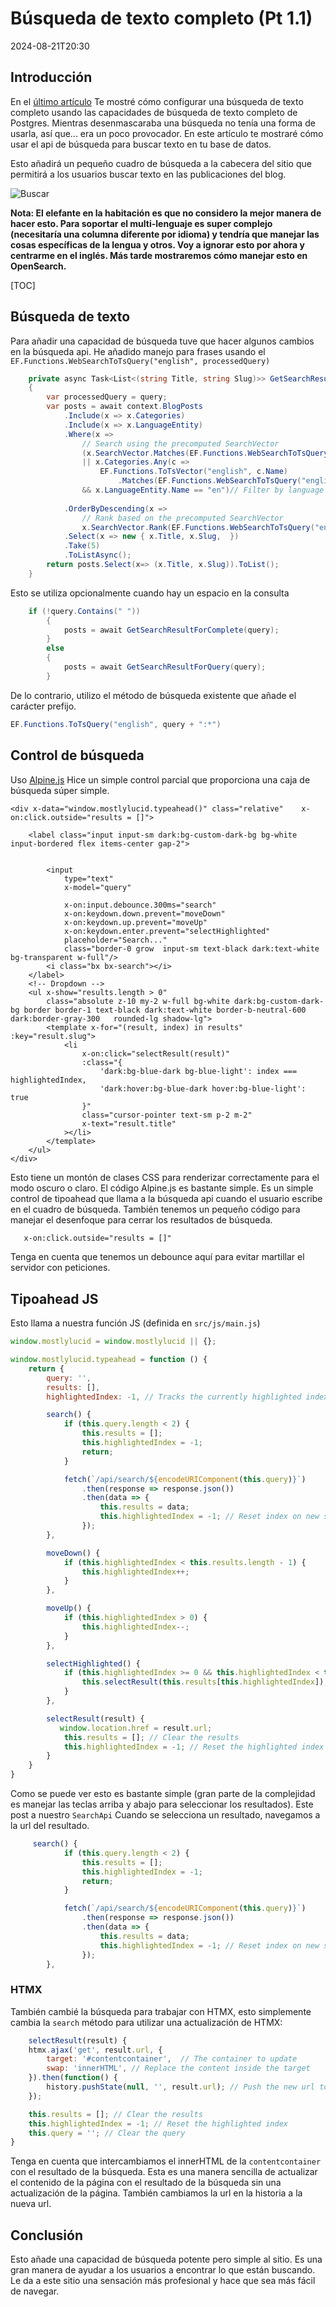# Búsqueda de texto completo (Pt 1.1)

<!--category-- Postgres, Alpine -->
<datetime class="hidden">2024-08-21T20:30</datetime>

## Introducción

En el [último artículo](/blog/textsearchingpt1) Te mostré cómo configurar una búsqueda de texto completo usando las capacidades de búsqueda de texto completo de Postgres. Mientras desenmascaraba una búsqueda no tenía una forma de usarla, así que... era un poco provocador. En este artículo te mostraré cómo usar el api de búsqueda para buscar texto en tu base de datos.

Esto añadirá un pequeño cuadro de búsqueda a la cabecera del sitio que permitirá a los usuarios buscar texto en las publicaciones del blog.

![Buscar](searchbox.png?format=webp&quality=25)

**Nota: El elefante en la habitación es que no considero la mejor manera de hacer esto. Para soportar el multi-lenguaje es super complejo (necesitaría una columna diferente por idioma) y tendría que manejar las cosas específicas de la lengua y otros. Voy a ignorar esto por ahora y centrarme en el inglés. Más tarde mostraremos cómo manejar esto en OpenSearch.**

[TOC]

## Búsqueda de texto

Para añadir una capacidad de búsqueda tuve que hacer algunos cambios en la búsqueda api. He añadido manejo para frases usando el `EF.Functions.WebSearchToTsQuery("english", processedQuery)`

```csharp
    private async Task<List<(string Title, string Slug)>> GetSearchResultForQuery(string query)
    {
        var processedQuery = query;
        var posts = await context.BlogPosts
            .Include(x => x.Categories)
            .Include(x => x.LanguageEntity)
            .Where(x =>
                // Search using the precomputed SearchVector
                (x.SearchVector.Matches(EF.Functions.WebSearchToTsQuery("english", processedQuery)) // Use precomputed SearchVector for title and content
                || x.Categories.Any(c =>
                    EF.Functions.ToTsVector("english", c.Name)
                        .Matches(EF.Functions.WebSearchToTsQuery("english", processedQuery)))) // Search in categories
                && x.LanguageEntity.Name == "en")// Filter by language
            
            .OrderByDescending(x =>
                // Rank based on the precomputed SearchVector
                x.SearchVector.Rank(EF.Functions.WebSearchToTsQuery("english", processedQuery))) // Use precomputed SearchVector for ranking
            .Select(x => new { x.Title, x.Slug,  })
            .Take(5)
            .ToListAsync();
        return posts.Select(x=> (x.Title, x.Slug)).ToList();
    }
```

Esto se utiliza opcionalmente cuando hay un espacio en la consulta

```csharp
    if (!query.Contains(" "))
        {
            posts = await GetSearchResultForComplete(query);
        }
        else
        {
            posts = await GetSearchResultForQuery(query);
        }
```

De lo contrario, utilizo el método de búsqueda existente que añade el carácter prefijo.

```csharp
EF.Functions.ToTsQuery("english", query + ":*")

```

## Control de búsqueda

Uso [Alpine.js](https://alpinejs.dev/) Hice un simple control parcial que proporciona una caja de búsqueda súper simple.

```razor
<div x-data="window.mostlylucid.typeahead()" class="relative"    x-on:click.outside="results = []">

    <label class="input input-sm dark:bg-custom-dark-bg bg-white input-bordered flex items-center gap-2">
       
        
        <input
            type="text"
            x-model="query"

            x-on:input.debounce.300ms="search"
            x-on:keydown.down.prevent="moveDown"
            x-on:keydown.up.prevent="moveUp"
            x-on:keydown.enter.prevent="selectHighlighted"
            placeholder="Search..."
            class="border-0 grow  input-sm text-black dark:text-white bg-transparent w-full"/>
        <i class="bx bx-search"></i>
    </label>
    <!-- Dropdown -->
    <ul x-show="results.length > 0"
        class="absolute z-10 my-2 w-full bg-white dark:bg-custom-dark-bg border border-1 text-black dark:text-white border-b-neutral-600 dark:border-gray-300   rounded-lg shadow-lg">
        <template x-for="(result, index) in results" :key="result.slug">
            <li
                x-on:click="selectResult(result)"
                :class="{
                    'dark:bg-blue-dark bg-blue-light': index === highlightedIndex,
                    'dark:hover:bg-blue-dark hover:bg-blue-light': true
                }"
                class="cursor-pointer text-sm p-2 m-2"
                x-text="result.title"
            ></li>
        </template>
    </ul>
</div>
```

Esto tiene un montón de clases CSS para renderizar correctamente para el modo oscuro o claro. El código Alpine.js es bastante simple. Es un simple control de tipoahead que llama a la búsqueda api cuando el usuario escribe en el cuadro de búsqueda.
También tenemos un pequeño código para manejar el desenfoque para cerrar los resultados de búsqueda.

```html
   x-on:click.outside="results = []"
```

Tenga en cuenta que tenemos un debounce aquí para evitar martillar el servidor con peticiones.

## Tipoahead JS

Esto llama a nuestra función JS (definida en `src/js/main.js`)

```javascript
window.mostlylucid = window.mostlylucid || {};

window.mostlylucid.typeahead = function () {
    return {
        query: '',
        results: [],
        highlightedIndex: -1, // Tracks the currently highlighted index

        search() {
            if (this.query.length < 2) {
                this.results = [];
                this.highlightedIndex = -1;
                return;
            }

            fetch(`/api/search/${encodeURIComponent(this.query)}`)
                .then(response => response.json())
                .then(data => {
                    this.results = data;
                    this.highlightedIndex = -1; // Reset index on new search
                });
        },

        moveDown() {
            if (this.highlightedIndex < this.results.length - 1) {
                this.highlightedIndex++;
            }
        },

        moveUp() {
            if (this.highlightedIndex > 0) {
                this.highlightedIndex--;
            }
        },

        selectHighlighted() {
            if (this.highlightedIndex >= 0 && this.highlightedIndex < this.results.length) {
                this.selectResult(this.results[this.highlightedIndex]);
            }
        },

        selectResult(result) {
           window.location.href = result.url;
            this.results = []; // Clear the results
            this.highlightedIndex = -1; // Reset the highlighted index
        }
    }
}
```

Como se puede ver esto es bastante simple (gran parte de la complejidad es manejar las teclas arriba y abajo para seleccionar los resultados).
Este post a nuestro `SearchApi`
Cuando se selecciona un resultado, navegamos a la url del resultado.

```javascript
     search() {
            if (this.query.length < 2) {
                this.results = [];
                this.highlightedIndex = -1;
                return;
            }

            fetch(`/api/search/${encodeURIComponent(this.query)}`)
                .then(response => response.json())
                .then(data => {
                    this.results = data;
                    this.highlightedIndex = -1; // Reset index on new search
                });
        },
```

### HTMX

También cambié la búsqueda para trabajar con HTMX, esto simplemente cambia la `search` método para utilizar una actualización de HTMX:

```javascript
    selectResult(result) {
    htmx.ajax('get', result.url, {
        target: '#contentcontainer',  // The container to update
        swap: 'innerHTML', // Replace the content inside the target
    }).then(function() {
        history.pushState(null, '', result.url); // Push the new url to the history
    });

    this.results = []; // Clear the results
    this.highlightedIndex = -1; // Reset the highlighted index
    this.query = ''; // Clear the query
}
```

Tenga en cuenta que intercambiamos el innerHTML de la `contentcontainer` con el resultado de la búsqueda. Esta es una manera sencilla de actualizar el contenido de la página con el resultado de la búsqueda sin una actualización de la página.
También cambiamos la url en la historia a la nueva url.

## Conclusión

Esto añade una capacidad de búsqueda potente pero simple al sitio. Es una gran manera de ayudar a los usuarios a encontrar lo que están buscando.
Le da a este sitio una sensación más profesional y hace que sea más fácil de navegar.